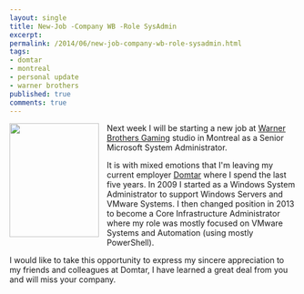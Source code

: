 ```yaml
---
layout: single
title: New-Job -Company WB -Role SysAdmin
excerpt: 
permalink: /2014/06/new-job-company-wb-role-sysadmin.html
tags: 
- domtar
- montreal
- personal update
- warner brothers
published: true
comments: true
---
```


 
 <div class="separator" style="clear: both; text-align: center;"><a href="{{ site.url }}/images/2014/20140626_New-Job_-Company_WB_-Role_SysAdmin/31397__222477906__-600x759.png" imageanchor="1" style="clear: left; float: left; margin-bottom: 1em; margin-right: 1em;"><img border="0" src="{{ site.url }}/images/2014/20140626_New-Job_-Company_WB_-Role_SysAdmin/31397__222477906__-600x759.png" height="200" width="157" /></a></div>Next week I will be starting a new job at <a href="http://www.wbgamesmontreal.com/" target="_blank">Warner Brothers Gaming</a> studio in Montreal as a Senior Microsoft System Administrator.

It is with mixed emotions that I'm leaving my current employer <a href="http://www.domtar.com/" target="_blank">Domtar</a> where I spend the last five years. In 2009 I started as a Windows System Administrator to support Windows Servers and VMware Systems. I then changed position in 2013 to become a Core Infrastructure Administrator where my role was mostly focused on VMware Systems and Automation (using mostly PowerShell).

I would like to take this opportunity to express my sincere appreciation to my friends and colleagues at Domtar, I have learned a great deal from you and will miss your company.


